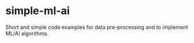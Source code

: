 # simple-ml-ai
Short and simple code examples for data pre-processing and to implement ML/AI algorithms.
